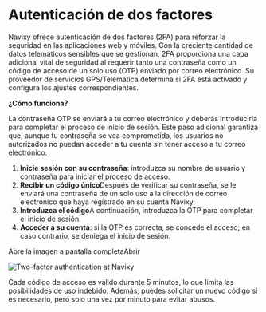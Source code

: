 # Autenticación de dos factores

Navixy ofrece autenticación de dos factores (2FA) para reforzar la seguridad en las aplicaciones web y móviles. Con la creciente cantidad de datos telemáticos sensibles que se gestionan, 2FA proporciona una capa adicional vital de seguridad al requerir tanto una contraseña como un código de acceso de un solo uso (OTP) enviado por correo electrónico. Su proveedor de servicios GPS/Telemática determina si 2FA está activado y configura los ajustes correspondientes.

**¿Cómo funciona?**

La contraseña OTP se enviará a tu correo electrónico y deberás introducirla para completar el proceso de inicio de sesión. Este paso adicional garantiza que, aunque tu contraseña se vea comprometida, los usuarios no autorizados no puedan acceder a tu cuenta sin tener acceso a tu correo electrónico.

1. **Inicie sesión con su contraseña**: introduzca su nombre de usuario y contraseña para iniciar el proceso de acceso.
2. **Recibir un código único**Después de verificar su contraseña, se le enviará una contraseña de un solo uso a la dirección de correo electrónico que haya registrado en su cuenta Navixy.
3. **Introduzca el código**A continuación, introduzca la OTP para completar el inicio de sesión.
4. **Acceder a su cuenta**: si la OTP es correcta, se concede el acceso; en caso contrario, se deniega el inicio de sesión.

Abre la imagen a pantalla completaAbrir

![Two-factor authentication at Navixy](https://docs.navixy.com/__attachments/2868412417/2fa-20240930-131646.png?inst-v=e181aefb-b1e7-494a-b929-55c13c4569a3)

Cada código de acceso es válido durante 5 minutos, lo que limita las posibilidades de uso indebido. Además, puedes solicitar un nuevo código si es necesario, pero solo una vez por minuto para evitar abusos.